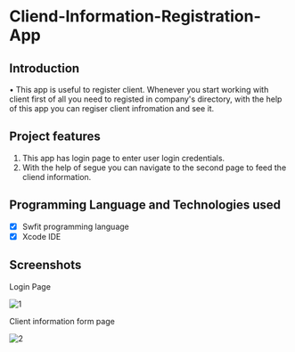 # Cliend-Information-Registration-App

## Introduction
•	This app is useful to register client. Whenever you start working with client first of all you need to registed in company's directory, with the help of this app you can regiser client infromation and see it.

## Project features
 
 1. This app has login page to enter user login credentials.
 2. With the help of segue you can navigate to the second page to feed the cliend information.
 
## Programming Language and Technologies used

 - [x] Swfit programming language
 - [x] Xcode IDE
 
## Screenshots
 
 Login Page

 ![1](https://user-images.githubusercontent.com/75551627/182508733-12c7d160-e365-4cff-b0f9-81c89541dadd.JPG)
 
 Client information form page

 ![2](https://user-images.githubusercontent.com/75551627/182508852-3e097bd1-0f31-44f2-bdb7-8aea795d8155.JPG)

